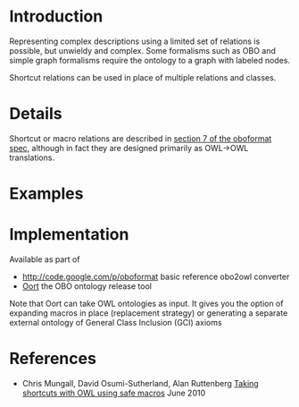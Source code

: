 # Introduction #

Representing complex descriptions using a limited set of relations is possible, but unwieldy and complex. Some formalisms such as OBO and simple graph formalisms require the ontology to a graph with labeled nodes.

Shortcut relations can be used in place of multiple relations and classes.

# Details #

Shortcut or macro relations are described in [section 7 of the oboformat spec](http://purl.obolibrary.org/obo/oboformat/spec.html#7), although in fact they are designed primarily as OWL->OWL translations.


# Examples #

# Implementation #

Available as part of

  * http://code.google.com/p/oboformat basic reference obo2owl converter
  * [Oort](http://code.google.com/p/owltools/wiki/OortIntro) the OBO ontology release tool

Note that Oort can take OWL ontologies as input. It gives you the option of expanding macros in place (replacement strategy) or generating a separate external ontology of General Class Inclusion (GCI) axioms


# References #

  * Chris Mungall, David Osumi-Sutherland, Alan Ruttenberg [Taking shortcuts with OWL using safe macros](http://precedings.nature.com/documents/5292/version/2) June 2010